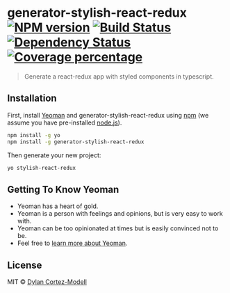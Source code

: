 # generator-stylish-react-redux [![NPM version][npm-image]][npm-url] [![Build Status][travis-image]][travis-url] [![Dependency Status][daviddm-image]][daviddm-url] [![Coverage percentage][coveralls-image]][coveralls-url]
> Generate a react-redux app with styled components in typescript.

## Installation

First, install [Yeoman](http://yeoman.io) and generator-stylish-react-redux using [npm](https://www.npmjs.com/) (we assume you have pre-installed [node.js](https://nodejs.org/)).

```bash
npm install -g yo
npm install -g generator-stylish-react-redux
```

Then generate your new project:

```bash
yo stylish-react-redux
```

## Getting To Know Yeoman

 * Yeoman has a heart of gold.
 * Yeoman is a person with feelings and opinions, but is very easy to work with.
 * Yeoman can be too opinionated at times but is easily convinced not to be.
 * Feel free to [learn more about Yeoman](http://yeoman.io/).

## License

MIT © [Dylan Cortez-Modell](cortez-modell.com)


[npm-image]: https://badge.fury.io/js/generator-stylish-react-redux.svg
[npm-url]: https://npmjs.org/package/generator-stylish-react-redux
[travis-image]: https://travis-ci.com/wurst-case/generator-stylish-react-redux.svg?branch=master
[travis-url]: https://travis-ci.com/wurst-case/generator-stylish-react-redux
[daviddm-image]: https://david-dm.org/wurst-case/generator-stylish-react-redux.svg?theme=shields.io
[daviddm-url]: https://david-dm.org/wurst-case/generator-stylish-react-redux
[coveralls-image]: https://coveralls.io/repos/wurst-case/generator-stylish-react-redux/badge.svg
[coveralls-url]: https://coveralls.io/r/wurst-case/generator-stylish-react-redux

